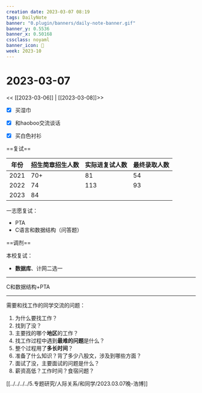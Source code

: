 ```yaml
---
creation date: 2023-03-07 08:19
tags: DailyNote
banner: "0.plugin/banners/daily-note-banner.gif"
banner_y: 0.5536
banner_x: 0.50168
cssclass: noyaml
banner_icon: 💌
week: 2023-10
---
```


# 2023-03-07

<< [[2023-03-06]] | [[2023-03-08]]>>

- [x] 买湿巾
- [x] 和haoboo交流谈话
- [x] 买白色衬衫


==复试==

| 年份 | 招生简章招生人数 | 实际进复试人数 | 最终录取人数 |
| ---- | ---------------- | -------------- | ------------ |
| 2021 | 70+              | 81             | 54           |
| 2022 | 74               | 113            | 93           |
| 2023 | 84               |                |              |

一志愿复试：
- PTA
- C语言和数据结构（问答题）

==调剂==

本校复试：
- **数据库**、计网二选一

---

C和数据结构+PTA

---


需要和找工作的同学交流的问题：
1. 为什么要找工作？
2. 找到了没？
3. 主要找的哪个**地区**的工作？
4. 找工作过程中遇到**最难的问题**是什么？
5. 整个过程用了**多长时间**？
6. 准备了什么知识？背了多少八股文，涉及到哪些方面？
7. 面试了没，主要面试的问题是什么？
8. 薪资高低？工作时间？食宿问题？

[[../../../../5.专题研究/人际关系/和同学/2023.03.07晚-浩博]]